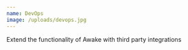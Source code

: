 ```yaml
---
name: DevOps
image: /uploads/devops.jpg
---
```

Extend the functionality of Awake with third party integrations
